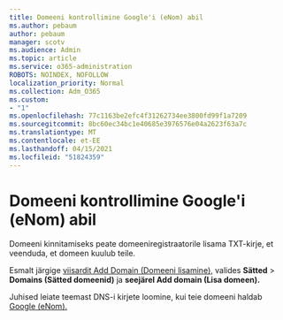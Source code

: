```yaml
---
title: Domeeni kontrollimine Google'i (eNom) abil
ms.author: pebaum
author: pebaum
manager: scotv
ms.audience: Admin
ms.topic: article
ms.service: o365-administration
ROBOTS: NOINDEX, NOFOLLOW
localization_priority: Normal
ms.collection: Adm_O365
ms.custom:
- "1"
ms.openlocfilehash: 77c1163be2efc4f31262734ee3800fd99f1a7209
ms.sourcegitcommit: 8bc60ec34bc1e40685e3976576e04a2623f63a7c
ms.translationtype: MT
ms.contentlocale: et-EE
ms.lasthandoff: 04/15/2021
ms.locfileid: "51824359"
---
```

# <a name="verify-your-domain-with-google-enom"></a>Domeeni kontrollimine Google'i (eNom) abil

Domeeni kinnitamiseks peate domeeniregistraatorile lisama TXT-kirje, et veenduda, et domeen kuulub teile. 

Esmalt järgige [viisardit Add Domain (Domeeni lisamine),](https://admin.microsoft.com/Adminportal#/Domains) valides **Sätted** \> **Domains (Sätted domeenid)** ja **seejärel Add domain (Lisa domeen).**
  
Juhised leiate teemast DNS-i kirjete loomine, kui teie domeeni haldab [Google (eNom).](https://docs.microsoft.com/microsoft-365/admin/dns/create-dns-records-for-domain-managed-by-google-enom)